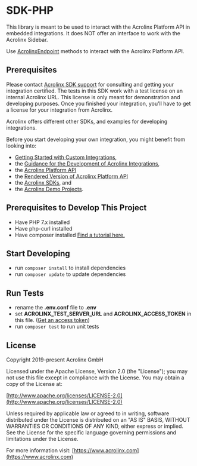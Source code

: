 # SDK-PHP

This library is meant to be used to interact with the Acrolinx Platform API in embedded integrations.
It does NOT offer an interface to work with the Acrolinx Sidebar.

Use [AcrolinxEndpoint](api.md) methods to interact with the Acrolinx Platform API.

## Prerequisites

Please contact [Acrolinx SDK support](https://github.com/acrolinx/acrolinx-coding-guidance/blob/master/topics/sdk-support.md)
for consulting and getting your integration certified.
The tests in this SDK work with a test license on an internal Acrolinx URL.
This license is only meant for demonstration and developing purposes.
Once you finished your integration, you'll have to get a license for your integration from Acrolinx.
  
Acrolinx offers different other SDKs, and examples for developing integrations.

Before you start developing your own integration, you might benefit from looking into:

* [Getting Started with Custom Integrations](https://docs.acrolinx.com/customintegrations),
* the [Guidance for the Development of Acrolinx Integrations](https://github.com/acrolinx/acrolinx-coding-guidance),
* the [Acrolinx Platform API](https://github.com/acrolinx/platform-api)
* the [Rendered Version of Acrolinx Platform API](https://acrolinxapi.docs.apiary.io/#)
* the [Acrolinx SDKs](https://github.com/acrolinx?q=sdk), and
* the [Acrolinx Demo Projects](https://github.com/acrolinx?q=demo).

## Prerequisites to Develop This Project

* Have PHP 7.x installed
* Have php-curl installed
* Have composer installed [Find a tutorial here.](https://www.hostinger.com/tutorials/how-to-install-composer)


## Start Developing

* run `composer install` to install dependencies
* run `composer update` to update dependencies

## Run Tests
* rename the **.env.conf** file to **.env**
* set **ACROLINX_TEST_SERVER_URL** and **ACROLINX_ACCESS_TOKEN** in this file. ([Get an access token](https://docs.acrolinx.com/cli/latest/en/how-to/get-an-access-token))
* run `composer test` to run unit tests

## License

Copyright 2019-present Acrolinx GmbH

Licensed under the Apache License, Version 2.0 (the "License");
you may not use this file except in compliance with the License.
You may obtain a copy of the License at:

[http://www.apache.org/licenses/LICENSE-2.0](http://www.apache.org/licenses/LICENSE-2.0)

Unless required by applicable law or agreed to in writing, software
distributed under the License is distributed on an "AS IS" BASIS,
WITHOUT WARRANTIES OR CONDITIONS OF ANY KIND, either express or implied.
See the License for the specific language governing permissions and
limitations under the License.

For more information visit: [https://www.acrolinx.com](https://www.acrolinx.com)
